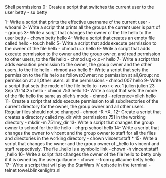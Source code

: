Shell permissions
0- Create a script that switches the current user to the user betty - su betty

1- Write a script that prints the effective username of the current user - whoami
2- Write a script that prints all the groups the current user is part of - groups
3- Write a script that changes the owner of the file hello to the user betty - chown betty hello
4- Write a script that creates an empty file called hello - touch hello
5- Write a script that adds execute permission to the owner of the file hello - chmod u+x hello
6- Write a script that adds execute permission to the owner and the group owner, and read permission to other users, to the file hello - chmod ug+x,o+r hello
7- Write a script that adds execution permission to the owner, the group owner and the other users, to the file hello - chmod a+x hello
8- Write a script that sets the permission to the file hello as follows:Owner: no permission at all,Group: no permission at all,Other users: all the permissions - chmod 007 hello
9- Write a script that sets the mode of the file hello to -rwxr-x-wx 1 julien julien 23 Sep 20 14:25 hello - chmod 753 hello
10- Write a script that sets the mode of the file hello the same as olleh’s mode - chmod --reference=olleh hello
11- Create a script that adds execute permission to all subdirectories of the current directory for the owner, the group owner and all other users. Regular files should not be changed - chmod -R +X .
12- Create a script that creates a directory called my_dir with permissions 751 in the working directory - mkdir -m 751 my_dir
13- Write a script that changes the group owner to school for the file hello - chgrp school hello
14- Write a script that changes the owner to vincent and the group owner to staff for all the files and directories in the working directory - chown vincent:staff *
15- Write a script that changes the owner and the group owner of _hello to vincent and staff respectively. The file _hello is a symbolic link - chown -h vincent:staff _hello
16- Write a script that changes the owner of the file hello to betty only if it is owned by the user guillaume - chown --from=guillaume betty hello
17- Write a script that will play the StarWars IV episode in the terminal - telnet towel.blinkenlights.nl
